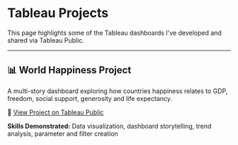 # Tableau Projects

This page highlights some of the Tableau dashboards I've developed and shared via Tableau Public.

---

## 📊 World Happiness Project

A multi-story dashboard exploring how countries happiness relates to GDP, freedom, social support, generosity and life expectancy.

🔗 [View Project on Tableau Public](https://public.tableau.com/views/MyFinalProjectJH/Story1?:language=en-US)

**Skills Demonstrated:** Data visualization, dashboard storytelling, trend analysis, parameter and filter creation
